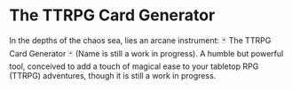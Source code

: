 # The TTRPG Card Generator

In the depths of the chaos sea, lies an arcane instrument: 🃏 The TTRPG Card Generator 🃏 (Name is still a work in progress).
A humble but powerful tool, conceived to add a touch of magical ease to your tabletop RPG (TTRPG) adventures, though it is still a work in progress.